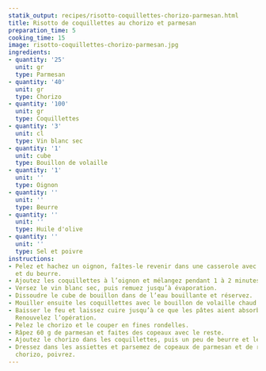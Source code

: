 ```yaml
---
statik_output: recipes/risotto-coquillettes-chorizo-parmesan.html
title: Risotto de coquillettes au chorizo et parmesan
preparation_time: 5
cooking_time: 15
image: risotto-coquillettes-chorizo-parmesan.jpg
ingredients:
- quantity: '25'
  unit: gr
  type: Parmesan
- quantity: '40'
  unit: gr
  type: Chorizo
- quantity: '100'
  unit: gr
  type: Coquillettes
- quantity: '3'
  unit: cl
  type: Vin blanc sec
- quantity: '1'
  unit: cube
  type: Bouillon de volaille
- quantity: '1'
  unit: ''
  type: Oignon
- quantity: ''
  unit: ''
  type: Beurre
- quantity: ''
  unit: ''
  type: Huile d'olive
- quantity: ''
  unit: ''
  type: Sel et poivre
instructions:
- Pelez et hachez un oignon, faîtes-le revenir dans une casserole avec un filet d'huile
  et du beurre.
- Ajoutez les coquillettes à l’oignon et mélangez pendant 1 à 2 minutes.
- Versez le vin blanc sec, puis remuez jusqu’à évaporation.
- Dissoudre le cube de bouillon dans de l’eau bouillante et réservez.
- Mouiller ensuite les coquillettes avec le bouillon de volaille chaud petit à petit.
- Baisser le feu et laissez cuire jusqu’à ce que les pâtes aient absorbé tout le bouillon.
  Renouvelez l’opération.
- Pelez le chorizo et le couper en fines rondelles.
- Râpez 60 g de parmesan et faites des copeaux avec le reste.
- Ajoutez le chorizo dans les coquillettes, puis un peu de beurre et le parmesan râpé.
- Dressez dans les assiettes et parsemez de copeaux de parmesan et de rondelles de
  chorizo, poivrez.
---
```

